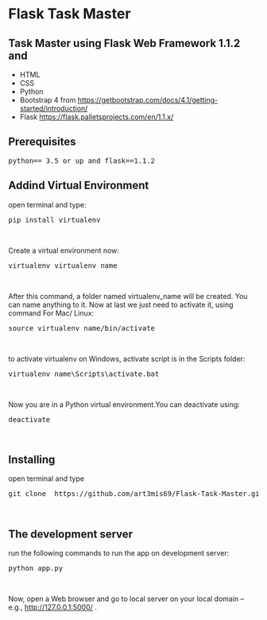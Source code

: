 # Flask Task Master
## Task Master using Flask Web Framework 1.1.2 and 
* HTML
* CSS
* Python
* Bootstrap 4 from https://getbootstrap.com/docs/4.1/getting-started/introduction/
* Flask https://flask.palletsprojects.com/en/1.1.x/
## Prerequisites
<pre>python== 3.5 or up and flask==1.1.2</pre>
## Addind Virtual Environment
open terminal and type:
<pre>pip install virtualenv</pre><br>
Create a virtual environment now:
<pre>virtualenv virtualenv_name</pre><br>
After this command, a folder named virtualenv_name will be created. You can name anything to it.
Now at last we just need to activate it, using command
For Mac/ Linux:
<pre>source virtualenv_name/bin/activate</pre><br>
to activate virtualenv on Windows, activate script is in the Scripts folder:
<pre>virtualenv_name\Scripts\activate.bat</pre><br>
Now you are in a Python virtual environment.You can deactivate using:
<pre>deactivate</pre><br>
## Installing
open terminal and type
<pre>git clone  https://github.com/art3mis69/Flask-Task-Master.git</pre><br>

## The development server
run the following commands to run the app on development server:
<pre>python app.py</pre><br>
Now, open a Web browser and go to local server on your local domain – e.g., http://127.0.0.1:5000/ .
